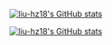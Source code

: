 [![liu-hz18's GitHub stats](https://github-readme-stats.vercel.app/api?username=liu-hz18&show_icons=true)](https://github.com/liu-hz18)

[![liu-hz18's GitHub stats](https://github-readme-stats.vercel.app/api/top-langs/?username=liu-hz18&layout=compact)](https://github.com/liu-hz18)
